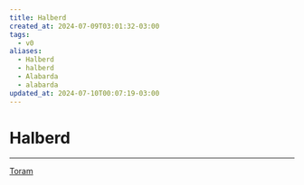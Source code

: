 ```yaml
---
title: Halberd
created_at: 2024-07-09T03:01:32-03:00
tags:
  - v0
aliases:
  - Halberd
  - halberd
  - Alabarda
  - alabarda
updated_at: 2024-07-10T00:07:19-03:00
---
```

# Halberd
---
[Toram](_draft/2024/07/2024-07-06-Toram.md)
